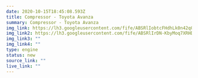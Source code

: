 ```yaml
---
date: 2020-10-15T18:45:08.593Z
title: Compressor - Toyota Avanza
summary: Compressor - Toyota Avanza
img_link: https://lh3.googleusercontent.com/fife/ABSRlIobtcFHdhLk0n42q0BXpbaj-7scYqs-KvQiLbniamte18H-v82pKlFv5br26gAI1HCU_0tUnyMgJRHtxb8p8GN9j-qKz5n7b4CBzGGWhoAY4yH0EBnEs_h2UETSOarOqxk0mzsLRrU8Ne0uxF6OR0S4JVR0cZq_XsdCc4MIDu2DFOF5W8u-0fjbrFtscZygF2llveAe01XwYNExCgpTORvBtafRMN7mNAM7xj6NGcJkNbzdULI4QY16cG-WAib59oJIUDuK0i5j3hBRMGEIbq1TiMD4EVOi-pGvO4__kENUr3tjH_SW-Bj9wm1uVcQro3uX3jSRDxQqosJyA10D9vrB7nhjY1U3n0Z5mRnWouErUiWhtU1zdlMm7MdbA3-WFTEHmOs5PUVo-WoofKCn1zeIxV1mI7TLnoqx0TL5atKVusRo6valIf0z7koWtD94FACcve-EMT5DFdHbPpe9o_s2WtYtCJLs2UTJvsiFcu9NmajOeIXsX9Hfoz3-4JA9dGZx_BDNP6Lq2ldrsi6ZNG3VA1Jv99u3Rmji9TJLY2rOK0HktcHBD4aAf-ntcJQ_y2J5__j7vEqi-Ak0MCaNKl-RUiZtuihdD7jPIvrwHOevzDZdvLNZlXjQw8IbSWilhWJwUA3m6ec61E-IGTFTs1EQZ7WpDGMnRNF_IT9dwpHYxHixn4a4n1SwAku2bIumB50aZAtUPLjDcIavgGox_M686g8fHvm4wA=w795-h666-ft
img_link2: https://lh3.googleusercontent.com/fife/ABSRlIrDN-KbyMoq7XRHDgrwiISZEb66IrXBs0jMpKULoeBEIuYPQdjf0eq3Z9y-hR5rbkexI7Bp9UBVeZfdUjEyJdPzgE0yPPtbR-33MG7iDN5HV7HAtQf4D6zpRIjuHOlaXU1XKPoGfJHpvkfPgM9alhGlySdrZ0AG42fjS5cT-rVVHA72oqY7YycsZeaEZBQI1U0fQOrJkFWzlEfU123auw5jltlaH2AZebielLQOd84ArpxbHha95cYPWZ3Zn54yLSwW1exb1eRhQ4Jl7_rN2JdCkWKzl3scVuZA-ybGCVv7ImPVVgohw7KREbXeRaOdY6C4bxsJIb3DmLaDeb3xzg3FxOrHkYaStNwJV8_qnRzNykmotOjdSFHkvYX2-UcA1W7fnk8reFuBusXe4y_fXJ09psi0yaf67ngaDs6ZZLdHOT2jt6PotOQin-k7h4bM7gExeBtVbYRzB7TkcPoKGPaxCKDw1r9kncmLsSJQJ6RYI0TyqkQMHeF4lwfR7-VY9vOh2kxPES0En3W6FoVSVgtU_EQigD4sPPobDIjxRF_NvLorrUDd64AuligAwW6D0eTFmn83eLMXilLoTPkjT41BwbKRnzwGDXDrMQj1X-8sBS6zfIJkRUJVcLRFFgBpdnMxbZX8tVrrqYIJIIHqTt4bscP9id6pAK1WqejyQDAHjYmY_jqU7cOnPlxjdSK57_qXe10MjXrZ1p1Gfg1s4gqe3hO6cAcR2Q=w795-h666-ft
img_link3: ""
img_link4: ""
type: engine
status: new
source_link: ""
live_link: ""
---
```

